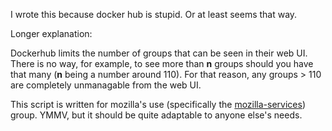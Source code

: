 I wrote this because docker hub is stupid. Or at least seems that way.

Longer explanation:

Dockerhub limits the number of groups that can be seen in their web UI.
There is no way, for example, to see more than __n__ groups should you 
have that many (__n__ being a number around 110). For that reason,
any groups > 110 are completely unmanagable from the web UI.

This script is written for mozilla's use (specifically the
[mozilla-services](https://github.com/mozilla-services)) group. YMMV, but
it should be quite adaptable to anyone else's needs.
